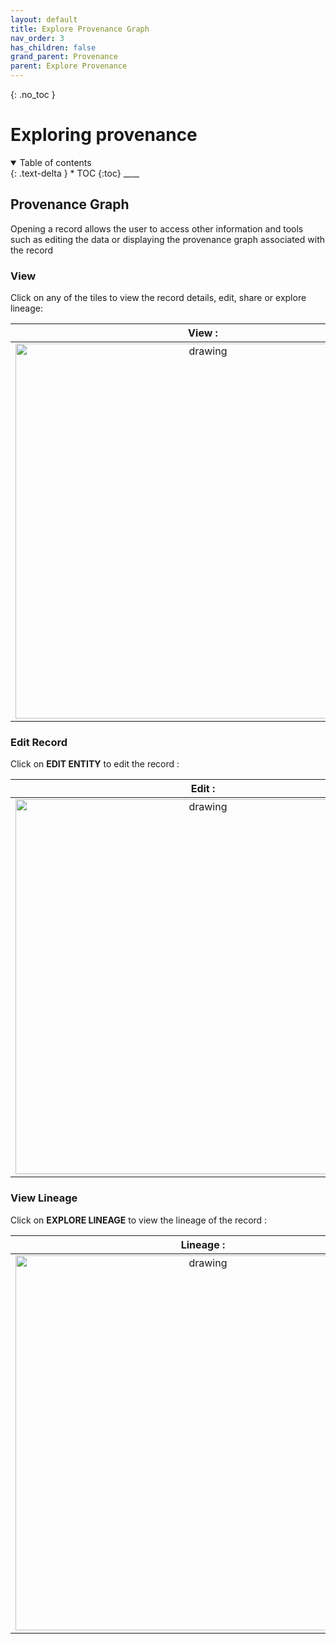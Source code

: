 ```yaml
---
layout: default
title: Explore Provenance Graph
nav_order: 3
has_children: false
grand_parent: Provenance
parent: Explore Provenance
---
```

{: .no_toc }
# Exploring provenance
<details  open markdown="block">
  <summary>
    Table of contents
  </summary>
{: .text-delta }
* TOC
{:toc}
____
</details>

## Provenance Graph

Opening a record allows the user to access other information and tools such as editing the data or displaying the provenance graph associated with the record

### View 

Click on any of the tiles to view the record details, edit, share or explore lineage:

|                                   View :                               |
| :-----------------------------------------------------------------------------: | 
| <img src="../../../assets/images/provenance/90_ViewRecord.png" alt="drawing" width="600"/>      |

### Edit Record 

Click on **EDIT ENTITY** to edit the record :

|                                   Edit :                               |
| :-----------------------------------------------------------------------------: | 
| <img src="../../../assets/images/provenance/100_EditRecord.png" alt="drawing" width="600"/>      |

### View Lineage 

Click on **EXPLORE LINEAGE** to view the lineage of the record :

|                                   Lineage :                               |
| :-----------------------------------------------------------------------------: | 
| <img src="../../../assets/images/provenance/110_ExploreLineage.png" alt="drawing" width="600"/>      |
